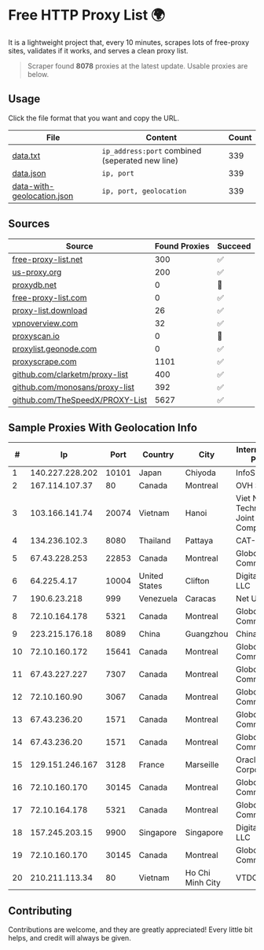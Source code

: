 
# Free HTTP Proxy List 🌍

It is a lightweight project that, every 10 minutes, scrapes lots of free-proxy sites, validates if it works, and serves a clean proxy list.


> Scraper found **8078** proxies at the latest update. Usable proxies are below.

## Usage

Click the file format that you want and copy the URL.


|File|Content|Count|
|----|-------|-----|
|[data.txt](https://raw.githubusercontent.com/themiralay/Proxy-List-World/master/data.txt)|`ip_address:port` combined (seperated new line)|339|
|[data.json](https://raw.githubusercontent.com/themiralay/Proxy-List-World/master/data.json)|`ip, port`|339|
|[data-with-geolocation.json](https://raw.githubusercontent.com/themiralay/Proxy-List-World/master/data-with-geolocation.json)|`ip, port, geolocation`|339|

## Sources

|Source|Found Proxies|Succeed|
|------|-------------|-------|
|[free-proxy-list.net](https://free-proxy-list.net)|300|✅|
|[us-proxy.org](https://www.us-proxy.org)|200|✅|
|[proxydb.net](http://proxydb.net)|0|🚫|
|[free-proxy-list.com](https://free-proxy-list.com/?page=&port=&type%5B%5D=http&type%5B%5D=https&up_time=0&search=Search)|0|✅|
|[proxy-list.download](https://www.proxy-list.download/HTTP)|26|✅|
|[vpnoverview.com](https://vpnoverview.com/privacy/anonymous-browsing/free-proxy-servers)|32|✅|
|[proxyscan.io](https://www.proxyscan.io)|0|🚫|
|[proxylist.geonode.com](https://proxylist.geonode.com/api/proxy-list?limit=300&page=1&sort_by=lastChecked&sort_type=desc&protocols=http,https)|0|✅|
|[proxyscrape.com](https://api.proxyscrape.com/v2/?request=displayproxies&protocol=http&timeout=10000&country=all&ssl=all&anonymity=all)|1101|✅|
|[github.com/clarketm/proxy-list](https://raw.githubusercontent.com/clarketm/proxy-list/master/proxy-list-raw.txt)|400|✅|
|[github.com/monosans/proxy-list](https://raw.githubusercontent.com/monosans/proxy-list/main/proxies/http.txt)|392|✅|
|[github.com/TheSpeedX/PROXY-List](https://raw.githubusercontent.com/TheSpeedX/PROXY-List/master/http.txt)|5627|✅|


## Sample Proxies With Geolocation Info

|#|Ip|Port|Country|City|Internet Service Provider|
|-|--|----|-------|----|-------------------------|
|1|140.227.228.202|10101|Japan|Chiyoda|InfoSphere|
|2|167.114.107.37|80|Canada|Montreal|OVH SAS|
|3|103.166.141.74|20074|Vietnam|Hanoi|Viet NAM Cloud Technology Joint Stock Company|
|4|134.236.102.3|8080|Thailand|Pattaya|CAT-BB|
|5|67.43.228.253|22853|Canada|Montreal|GloboTech Communications|
|6|64.225.4.17|10004|United States|Clifton|DigitalOcean, LLC|
|7|190.6.23.218|999|Venezuela|Caracas|Net Uno|
|8|72.10.164.178|5321|Canada|Montreal|GloboTech Communications|
|9|223.215.176.18|8089|China|Guangzhou|Chinanet|
|10|72.10.160.172|15641|Canada|Montreal|GloboTech Communications|
|11|67.43.227.227|7307|Canada|Montreal|GloboTech Communications|
|12|72.10.160.90|3067|Canada|Montreal|GloboTech Communications|
|13|67.43.236.20|1571|Canada|Montreal|GloboTech Communications|
|14|67.43.236.20|1571|Canada|Montreal|GloboTech Communications|
|15|129.151.246.167|3128|France|Marseille|Oracle Corporation|
|16|72.10.160.170|30145|Canada|Montreal|GloboTech Communications|
|17|72.10.164.178|5321|Canada|Montreal|GloboTech Communications|
|18|157.245.203.15|9900|Singapore|Singapore|DigitalOcean, LLC|
|19|72.10.160.170|30145|Canada|Montreal|GloboTech Communications|
|20|210.211.113.34|80|Vietnam|Ho Chi Minh City|VTDC|



## Contributing

Contributions are welcome, and they are greatly appreciated! Every
little bit helps, and credit will always be given.

